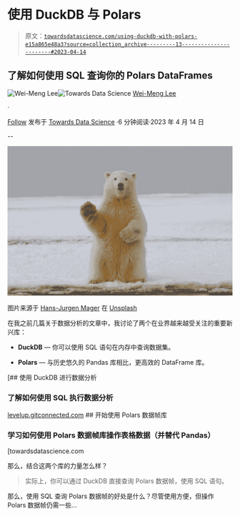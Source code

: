 # 使用 DuckDB 与 Polars

> 原文：[`towardsdatascience.com/using-duckdb-with-polars-e15a865e48a3?source=collection_archive---------13-----------------------#2023-04-14`](https://towardsdatascience.com/using-duckdb-with-polars-e15a865e48a3?source=collection_archive---------13-----------------------#2023-04-14)

## 了解如何使用 SQL 查询你的 Polars DataFrames

[](https://weimenglee.medium.com/?source=post_page-----e15a865e48a3--------------------------------)![Wei-Meng Lee](https://weimenglee.medium.com/?source=post_page-----e15a865e48a3--------------------------------)[](https://towardsdatascience.com/?source=post_page-----e15a865e48a3--------------------------------)![Towards Data Science](https://towardsdatascience.com/?source=post_page-----e15a865e48a3--------------------------------) [Wei-Meng Lee](https://weimenglee.medium.com/?source=post_page-----e15a865e48a3--------------------------------)

·

[Follow](https://medium.com/m/signin?actionUrl=https%3A%2F%2Fmedium.com%2F_%2Fsubscribe%2Fuser%2F6599e1e08a48&operation=register&redirect=https%3A%2F%2Ftowardsdatascience.com%2Fusing-duckdb-with-polars-e15a865e48a3&user=Wei-Meng+Lee&userId=6599e1e08a48&source=post_page-6599e1e08a48----e15a865e48a3---------------------post_header-----------) 发布于 [Towards Data Science](https://towardsdatascience.com/?source=post_page-----e15a865e48a3--------------------------------) ·6 分钟阅读·2023 年 4 月 14 日[](https://medium.com/m/signin?actionUrl=https%3A%2F%2Fmedium.com%2F_%2Fvote%2Ftowards-data-science%2Fe15a865e48a3&operation=register&redirect=https%3A%2F%2Ftowardsdatascience.com%2Fusing-duckdb-with-polars-e15a865e48a3&user=Wei-Meng+Lee&userId=6599e1e08a48&source=-----e15a865e48a3---------------------clap_footer-----------)

--

[](https://medium.com/m/signin?actionUrl=https%3A%2F%2Fmedium.com%2F_%2Fbookmark%2Fp%2Fe15a865e48a3&operation=register&redirect=https%3A%2F%2Ftowardsdatascience.com%2Fusing-duckdb-with-polars-e15a865e48a3&source=-----e15a865e48a3---------------------bookmark_footer-----------)![](img/cbb9711706d8c7fc20b5950a3119d9d5.png)

图片来源于 [Hans-Jurgen Mager](https://unsplash.com/@hansjurgen007?utm_source=medium&utm_medium=referral) 在 [Unsplash](https://unsplash.com/?utm_source=medium&utm_medium=referral)

在我之前几篇关于数据分析的文章中，我讨论了两个在业界越来越受关注的重要新兴库：

+   **DuckDB** — 你可以使用 SQL 语句在内存中查询数据集。

+   **Polars** — 与历史悠久的 Pandas 库相比，更高效的 DataFrame 库。

[](https://levelup.gitconnected.com/using-duckdb-for-data-analytics-bab3e3ff032c?source=post_page-----e15a865e48a3--------------------------------) [## 使用 DuckDB 进行数据分析

### 了解如何使用 SQL 执行数据分析

[levelup.gitconnected.com](https://levelup.gitconnected.com/using-duckdb-for-data-analytics-bab3e3ff032c?source=post_page-----e15a865e48a3--------------------------------) [](/getting-started-with-the-polars-dataframe-library-6f9e1c014c5c?source=post_page-----e15a865e48a3--------------------------------) ## 开始使用 Polars 数据帧库

### 学习如何使用 Polars 数据帧库操作表格数据（并替代 Pandas）

[towardsdatascience.com

那么，结合这两个库的力量怎么样？

> 实际上，你可以通过 DuckDB 直接查询 Polars 数据帧，使用 SQL 语句。

那么，使用 SQL 查询 Polars 数据帧的好处是什么？尽管使用方便，但操作 Polars 数据帧仍需一些...
